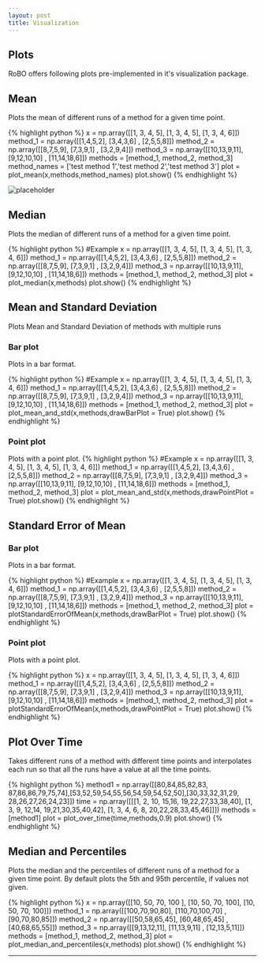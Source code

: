 ```yaml
---
layout: post
title: Visualization
---
```


## Plots
RoBO offers following plots pre-implemented in it's visualization package.

## Mean
Plots the mean of different runs of a method for a given time point.

{% highlight python %}
x = np.array([[1, 3, 4, 5], [1, 3, 4, 5], [1, 3, 4, 6]])
method_1 = np.array([[1,4,5,2], [3,4,3,6] , [2,5,5,8]])
method_2 = np.array([[8,7,5,9], [7,3,9,1] , [3,2,9,4]])
method_3 = np.array([[10,13,9,11], [9,12,10,10] , [11,14,18,6]])
methods = [method_1, method_2, method_3]
method_names = ['test method 1','test method 2','test method 3']
plot = plot_mean(x,methods,method_names)
plot.show()
{% endhighlight %}

![placeholder](https://github.com/automl/RoBO/blob/gh-pages/public/visualization/mean.png "mean")

## Median

Plots the median of different runs of a method for a given time point.

{% highlight python %}
#Example
x = np.array([[1, 3, 4, 5], [1, 3, 4, 5], [1, 3, 4, 6]])
method_1 = np.array([[1,4,5,2], [3,4,3,6] , [2,5,5,8]])
method_2 = np.array([[8,7,5,9], [7,3,9,1] , [3,2,9,4]])
method_3 = np.array([[10,13,9,11], [9,12,10,10] , [11,14,18,6]])
methods = [method_1, method_2, method_3]
plot = plot_median(x,methods)
plot.show()
{% endhighlight %}

## Mean and Standard Deviation

Plots Mean and Standard Deviation of methods with multiple runs

### Bar plot

Plots in a bar format. 

{% highlight python %}
#Example
x = np.array([[1, 3, 4, 5], [1, 3, 4, 5], [1, 3, 4, 6]])
method_1 = np.array([[1,4,5,2], [3,4,3,6] , [2,5,5,8]])
method_2 = np.array([[8,7,5,9], [7,3,9,1] , [3,2,9,4]])
method_3 = np.array([[10,13,9,11], [9,12,10,10] , [11,14,18,6]])
methods = [method_1, method_2, method_3]
plot = plot_mean_and_std(x,methods,drawBarPlot = True)
plot.show()
{% endhighlight %}

### Point plot

Plots with a point plot.
{% highlight python %}
#Example
x = np.array([[1, 3, 4, 5], [1, 3, 4, 5], [1, 3, 4, 6]])
method_1 = np.array([[1,4,5,2], [3,4,3,6] , [2,5,5,8]])
method_2 = np.array([[8,7,5,9], [7,3,9,1] , [3,2,9,4]])
method_3 = np.array([[10,13,9,11], [9,12,10,10] , [11,14,18,6]])
methods = [method_1, method_2, method_3]
plot = plot_mean_and_std(x,methods,drawPointPlot = True)
plot.show()
{% endhighlight %}

## Standard Error of Mean

### Bar plot

Plots in a bar format.

{% highlight python %}
#Example
x = np.array([[1, 3, 4, 5], [1, 3, 4, 5], [1, 3, 4, 6]])
method_1 = np.array([[1,4,5,2], [3,4,3,6] , [2,5,5,8]])
method_2 = np.array([[8,7,5,9], [7,3,9,1] , [3,2,9,4]])
method_3 = np.array([[10,13,9,11], [9,12,10,10] , [11,14,18,6]])
methods = [method_1, method_2, method_3]
plot = plotStandardErrorOfMean(x,methods,drawBarPlot = True)
plot.show()
{% endhighlight %}

### Point plot

Plots with a point plot.

{% highlight python %}
x = np.array([[1, 3, 4, 5], [1, 3, 4, 5], [1, 3, 4, 6]])
method_1 = np.array([[1,4,5,2], [3,4,3,6] , [2,5,5,8]])
method_2 = np.array([[8,7,5,9], [7,3,9,1] , [3,2,9,4]])
method_3 = np.array([[10,13,9,11], [9,12,10,10] , [11,14,18,6]])
methods = [method_1, method_2, method_3]
plot = plotStandardErrorOfMean(x,methods,drawPointPlot = True)
plot.show()
{% endhighlight %}

## Plot Over Time
Takes different runs of a method with different time points and interpolates each run so that all the runs have a value at all the time points.

{% highlight python %}
method1 = np.array([[80,84,85,82,83, 87,86,86,79,75,74],[53,52,59,54,55,56,54,59,54,52,50],[30,33,32,31,29, 28,26,27,26,24,23]])
time = np.array([[[1, 2, 10, 15,16, 19,22,27,33,38,40], [1, 3, 9, 12,14, 19,21,30,35,40,42], [1, 3, 4, 6, 8, 20,22,28,33,45,46]]])
methods = [method1]
plot = plot_over_time(time,methods,0.9)
plot.show()
{% endhighlight %}

## Median and Percentiles
Plots the median and the percentiles of different runs of a method for a given time point. By default plots the 5th and 95th percentile, if values not given.

{% highlight python %}
x = np.array([[10, 50, 70, 100 ], [10, 50, 70, 100], [10, 50, 70, 100]])
method_1 = np.array([[100,70,90,80], [110,70,100,70] , [90,70,80,85]])
method_2 = np.array([[50,58,65,45], [60,48,65,45] , [40,68,65,55]])
method_3 = np.array([[9,13,12,11], [11,13,9,11] , [12,13,5,11]])
methods = [method_1, method_2, method_3]
plot = plot_median_and_percentiles(x,methods)
plot.show()
{% endhighlight %}

-----
